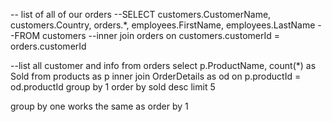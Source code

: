 -- list of all of our orders
--SELECT customers.CustomerName, customers.Country, orders.*, employees.FirstName, employees.LastName
--FROM customers
--inner join orders on customers.customerId = orders.customerId

--list all customer and info from orders
select p.ProductName, count(*) as Sold
from products as p
inner join OrderDetails as od on p.productId = od.productId
group by 1
order by sold desc
limit 5


group by one works the same as order by 1